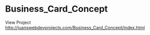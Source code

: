 # Business_Card_Concept

View Project http://juanswebdevprojects.com/Business_Card_Concept/index.html
